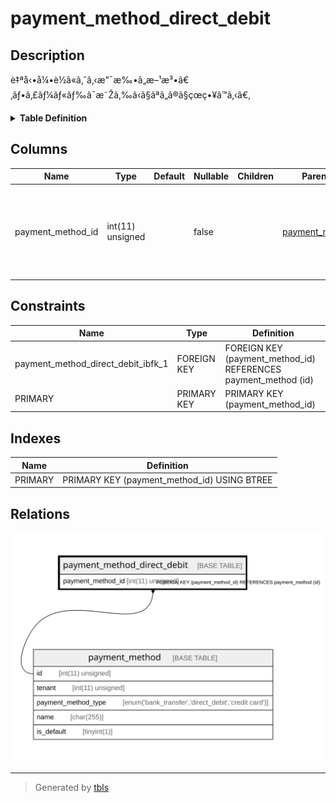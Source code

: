 # payment_method_direct_debit

## Description

è‡ªå‹•å¼•è½ã«ã‚ˆã‚‹æ”¯æ‰•ã„æ–¹æ³•ã€‚ãƒ•ã‚£ãƒ¼ãƒ«ãƒ‰ã¯æ˜Žã‚‰ã‹ã§ãªã„ã®ã§çœç•¥ã™ã‚‹ã€‚

<details>
<summary><strong>Table Definition</strong></summary>

```sql
CREATE TABLE `payment_method_direct_debit` (
  `payment_method_id` int(11) unsigned NOT NULL COMMENT 'æ”¯æ‰•ã„æ–¹æ³•IDã€‚payment_method ãƒ†ãƒ¼ãƒ–ãƒ«ã®ä¸»ã‚­ãƒ¼ã¨åŒä¸€ã®å€¤ã§ã‚ã‚‹ã€‚',
  PRIMARY KEY (`payment_method_id`),
  CONSTRAINT `payment_method_direct_debit_ibfk_1` FOREIGN KEY (`payment_method_id`) REFERENCES `payment_method` (`id`)
) ENGINE=InnoDB DEFAULT CHARSET=utf8mb4 COLLATE=utf8mb4_bin COMMENT='è‡ªå‹•å¼•è½ã«ã‚ˆã‚‹æ”¯æ‰•ã„æ–¹æ³•ã€‚ãƒ•ã‚£ãƒ¼ãƒ«ãƒ‰ã¯æ˜Žã‚‰ã‹ã§ãªã„ã®ã§çœç•¥ã™ã‚‹ã€‚'
```

</details>

## Columns

| Name | Type | Default | Nullable | Children | Parents | Comment |
| ---- | ---- | ------- | -------- | -------- | ------- | ------- |
| payment_method_id | int(11) unsigned |  | false |  | [payment_method](payment_method.md) | æ”¯æ‰•ã„æ–¹æ³•IDã€‚payment_method ãƒ†ãƒ¼ãƒ–ãƒ«ã®ä¸»ã‚­ãƒ¼ã¨åŒä¸€ã®å€¤ã§ã‚ã‚‹ã€‚ |

## Constraints

| Name | Type | Definition |
| ---- | ---- | ---------- |
| payment_method_direct_debit_ibfk_1 | FOREIGN KEY | FOREIGN KEY (payment_method_id) REFERENCES payment_method (id) |
| PRIMARY | PRIMARY KEY | PRIMARY KEY (payment_method_id) |

## Indexes

| Name | Definition |
| ---- | ---------- |
| PRIMARY | PRIMARY KEY (payment_method_id) USING BTREE |

## Relations

![er](payment_method_direct_debit.svg)

---

> Generated by [tbls](https://github.com/k1LoW/tbls)
